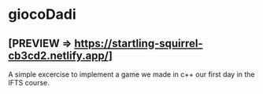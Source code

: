 # giocoDadi
## [PREVIEW => https://startling-squirrel-cb3cd2.netlify.app/]
A simple excercise to implement a game we made in c++ our first day in the IFTS course.
